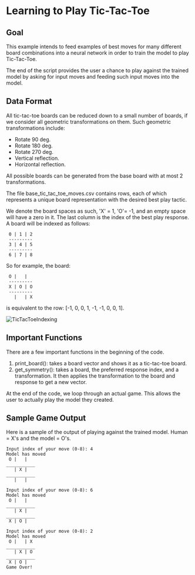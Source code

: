 # Learning to Play Tic-Tac-Toe

## Goal

This example intends to feed examples of best moves for many different board combinations into a neural network in order to train the model to play Tic-Tac-Toe.

The end of the script provides the user a chance to play against the trained model by asking for input moves and feeding such input moves into the model.

## Data Format

All tic-tac-toe boards can be reduced down to a small number of boards, if we consider all geometric transformations on them.  Such geometric transformations include:

 - Rotate 90 deg.
 - Rotate 180 deg.
 - Rotate 270 deg.
 - Vertical reflection.
 - Horizontal reflection.

All possible boards can be generated from the base board with at most 2 transformations.

The file base\_tic\_tac\_toe\_moves.csv contains rows, each of which represents a unique board representation with the desired best play tactic.

We denote the board spaces as such, 'X' = 1, 'O'= -1, and an empty space will have a zero in it.  The last column is the index of the best play response.  A board will be indexed as follows:
```
 0 | 1 | 2
 ---------
 3 | 4 | 5
 ---------
 6 | 7 | 8
```
So for example, the board:
```
 O |   | 
 ---------
 X | O | O
 ---------
   |   | X
```
is equivalent to the row: [-1, 0, 0, 1, -1, -1, 0, 0, 1].

![TicTacToeIndexing](http://fromdata.org/wp-content/uploads/2016/08/B05480_06_09.png "TicTacToeIndexing")

## Important Functions

There are a few important functions in the beginning of the code.

 1. print_board(): takes a board vector and shows it as a tic-tac-toe board.
 2. get_symmetry(): takes a board, the preferred response index, and a transformation.  It then applies the transformation to the board and response to get a new vector.

At the end of the code, we loop through an actual game.  This allows the user to actually play the model they created.

## Sample Game Output

Here is a sample of the output of playing against the trained model. Human = X's and the model = O's.

```
Input index of your move (0-8): 4
Model has moved
 O |   | 
___________
   | X | 
___________
   |   | 

Input index of your move (0-8): 6
Model has moved
 O |   | 
___________
   | X | 
___________
 X | O | 

Input index of your move (0-8): 2
Model has moved
 O |   | X
___________
   | X | O
___________
 X | O | 
Game Over!
```

